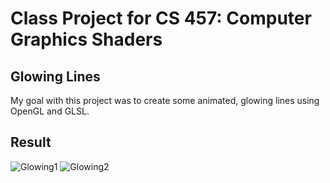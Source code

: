 # Class Project for CS 457: Computer Graphics Shaders
## Glowing Lines
My goal with this project was to create some animated, glowing lines using OpenGL and GLSL.

## Result
![Glowing1](https://user-images.githubusercontent.com/62856086/111717358-21576b00-8815-11eb-83b5-aebe6c1d15c1.png)
![Glowing2](https://user-images.githubusercontent.com/62856086/111717360-21f00180-8815-11eb-915d-a554c7542117.png)
